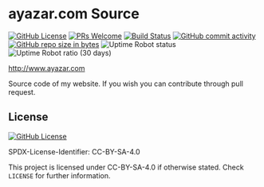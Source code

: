 # ayazar.com Source

[![GitHub License](https://img.shields.io/github/license/alperyazar/www.svg?style=flat)](https://creativecommons.org/licenses/by-sa/4.0/)
[![PRs Welcome](https://img.shields.io/badge/PRs-welcome-brightgreen.svg?style=flat)](http://makeapullrequest.com)
[![Build Status](https://travis-ci.com/alperyazar/www.svg?branch=master)](https://travis-ci.com/alperyazar/www)
[![GitHub commit activity](https://img.shields.io/github/commit-activity/m/alperyazar/www.svg)](https://github.com/alperyazar/www/graphs/commit-activity)
[![GitHub repo size in bytes](https://img.shields.io/github/repo-size/alperyazar/www.svg)](https://github.com/alperyazar/www)
![Uptime Robot status](https://img.shields.io/uptimerobot/status/m784066757-5d6b061dfaf9531f911b85ca.svg)
![Uptime Robot ratio (30 days)](https://img.shields.io/uptimerobot/ratio/m784066757-5d6b061dfaf9531f911b85ca.svg)

http://www.ayazar.com

Source code of my website. If you wish you can contribute through pull request.

## License

[![GitHub License](https://img.shields.io/github/license/alperyazar/www.svg?style=flat)](https://creativecommons.org/licenses/by-sa/4.0/)

SPDX-License-Identifier: CC-BY-SA-4.0

This project is licensed under CC-BY-SA-4.0 if otherwise stated.
Check `LICENSE` for further information.
